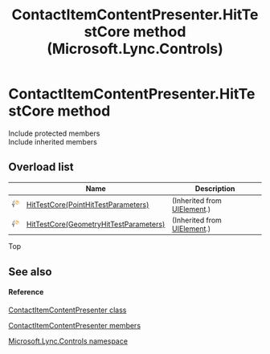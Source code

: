 ﻿---
title: ContactItemContentPresenter.HitTestCore method  (Microsoft.Lync.Controls)
TOCTitle: 'HitTestCore method '
ms:assetid: Overload:Microsoft.Lync.Controls.ContactItemContentPresenter.HitTestCore_DI_3_UC_OCS14MrefLyncWPF
ms:mtpsurl: https://msdn.microsoft.com/en-us/library/microsoft.lync.controls.contactitemcontentpresenter.hittestcore_di_3_uc_ocs14mreflyncwpf(v=office.15)
ms:contentKeyID: 48590633
ms.date: 07/28/2014
mtps_version: v=office.15
f1_keywords:
- Microsoft.Lync.Controls.ContactItemContentPresenter.HitTestCore
dev_langs:
- CSharp
- JScript
- VB
- other
---

# ContactItemContentPresenter.HitTestCore method

Include protected members  
Include inherited members  

## Overload list

<table>
<thead>
<tr class="header">
<th> </th>
<th>Name</th>
<th>Description</th>
</tr>
</thead>
<tbody>
<tr class="odd">
<td><img src="images/Hh347903.protmethod(Office.15).gif" title="Protected method" alt="Protected method" /></td>
<td><a href="http://msdn2.microsoft.com/en-us/library/ms598915">HitTestCore(PointHitTestParameters)</a></td>
<td>(Inherited from <a href="http://msdn2.microsoft.com/en-us/library/ms590078">UIElement</a>.)</td>
</tr>
<tr class="even">
<td><img src="images/Hh347903.protmethod(Office.15).gif" title="Protected method" alt="Protected method" /></td>
<td><a href="http://msdn2.microsoft.com/en-us/library/ms598914">HitTestCore(GeometryHitTestParameters)</a></td>
<td>(Inherited from <a href="http://msdn2.microsoft.com/en-us/library/ms590078">UIElement</a>.)</td>
</tr>
</tbody>
</table>


Top

## See also

#### Reference

[ContactItemContentPresenter class](contactitemcontentpresenter-class-microsoft-lync-controls_1.md)

[ContactItemContentPresenter members](contactitemcontentpresenter-members-microsoft-lync-controls_1.md)

[Microsoft.Lync.Controls namespace](microsoft-lync-controls-namespace_1.md)

